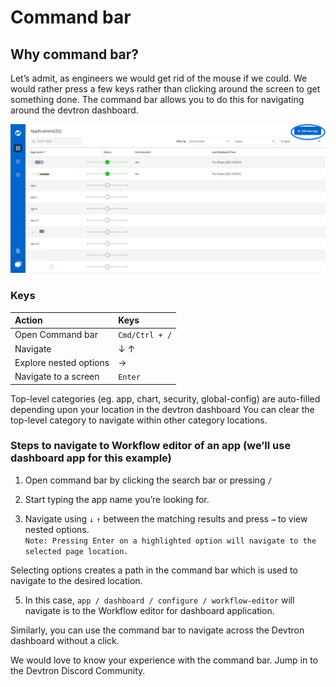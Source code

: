 # Command bar

## Why command bar?
Let’s admit, as engineers we would get rid of the mouse if we could. We would rather press a few keys rather than clicking around the screen to get something done.
The command bar allows you to do this for navigating around the devtron dashboard.

![](../.gitbook/assets/d1%20%282%29.jpg)

### Keys

| Action | Keys |
| :--- | :--- |
| Open Command bar | `Cmd/Ctrl + /` |
| Navigate | &#8595; &#8593;|
| Explore nested options | &#8594; |
| Navigate to a screen | `Enter` |

Top-level categories (eg. app, chart, security, global-config) are auto-filled depending upon your location in the devtron dashboard
You can clear the top-level category to navigate within other category locations.

### Steps to navigate to Workflow editor of an app (we’ll use dashboard app for this example)

1. Open command bar by clicking the search bar or pressing `/`

2. Start typing the app name you’re looking for.

3. Navigate using `↓` `↑` between the matching results and press `→` to view nested options.<br>`Note: Pressing Enter on a highlighted option will navigate to the selected page location.`

Selecting options creates a path in the command bar which is used to navigate to the desired location.

5. In this case, `app / dashboard / configure / workflow-editor` will navigate is to the Workflow editor for dashboard application.

Similarly, you can use the command bar to navigate across the Devtron dashboard without a click.

We would love to know your experience with the command bar. Jump in to the Devtron Discord Community.